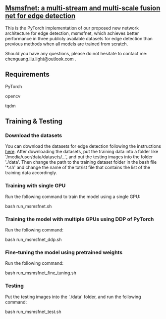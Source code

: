 ## [Msmsfnet: a multi-stream and multi-scale fusion net for edge detection](https://arxiv.org/abs/2404.04856)

This is the PyTorch implementation of our proposed new network architecture for edge detection, msmsfnet, which achieves better performance in three publicly available datasets for edge detection than previous methods when all models are trained from scratch.

Should you have any questions, please do not hesitate to contact me: chenguang.liu.light@outlook.com .

## Requirements

PyTorch

opencv

tqdm


## Training & Testing

### Download the datasets

You can download the datasets for edge detection following the instructions [here](https://github.com/yun-liu/RCF). After downloading the datasets, put the training data into a folder like '/media/user/data/datasets/...', and put the testing images into the folder './data'. Then change the path to the training dataset folder in the bash file '*.sh' and change the name of the txt/lst file that contains the list of the training data accordingly.

### Training with single GPU

Run the following command to train the model using a single GPU:

bash run_msmsfnet.sh

### Training the model with multiple GPUs using DDP of PyTorch

Run the following command:

bash run_msmsfnet_ddp.sh

### Fine-tuning the model using pretrained weights

Run the following command:

bash run_msmsfnet_fine_tuning.sh

### Testing

Put the testing images into the './data' folder, and run the following command:

bash run_msmsfnet_test.sh
